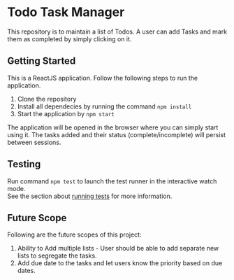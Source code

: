 # Todo Task Manager

This repository is to maintain a list of Todos. A user can add Tasks and mark them as completed by simply clicking on it.

## Getting Started

This is a ReactJS application. Follow the following steps to run the application.
1. Clone the repository
1. Install all dependecies by running the command `npm install`
1. Start the application by `npm start`

The application will be opened in the browser where you can simply start using it. The tasks added and their status (complete/incomplete) will persist between sessions.

## Testing

Run command `npm test` to launch the test runner in the interactive watch mode.<br />
See the section about [running tests](https://facebook.github.io/create-react-app/docs/running-tests) for more information.

## Future Scope

Following are the future scopes of this project:
1. Ability to Add multiple lists - User should be able to add separate new lists to segregate the tasks.
1. Add due date to the tasks and let users know the priority based on due dates.